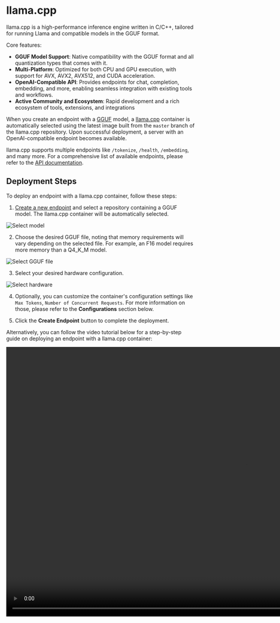 # llama.cpp 

llama.cpp is a high-performance inference engine written in C/C++, tailored for running Llama and compatible models in the GGUF format.

Core features:
- **GGUF Model Support**: Native compatibility with the GGUF format and all quantization types that comes with it.
- **Multi-Platform**: Optimized for both CPU and GPU execution, with support for AVX, AVX2, AVX512, and CUDA acceleration.
- **OpenAI-Compatible API**: Provides endpoints for chat, completion, embedding, and more, enabling seamless integration with existing tools and workflows.
- **Active Community and Ecosystem**: Rapid development and a rich ecosystem of tools, extensions, and integrations


When you create an endpoint with a [GGUF](https://huggingface.co/docs/hub/en/gguf) model,
a [llama.cpp](https://github.com/ggerganov/llama.cpp) container is automatically selected
using the latest image built from the `master` branch of the llama.cpp repository.
Upon successful deployment, a server with an OpenAI-compatible endpoint becomes available.

llama.cpp supports multiple endpoints like `/tokenize`, `/health`, `/embedding`, and many more. For a comprehensive list of available endpoints, please refer to the [API documentation](https://github.com/ggml-org/llama.cpp/blob/master/tools/server/README.md#api-endpoints).

## Deployment Steps

To deploy an endpoint with a llama.cpp container, follow these steps:

1. [Create a new endpoint](./create_endpoint) and select a repository containing a GGUF model. The llama.cpp container will be automatically selected.

<img src="https://huggingface.co/datasets/huggingface/documentation-images/resolve/main/endpoints/llamacpp_1.png" alt="Select model" />

2. Choose the desired GGUF file, noting that memory requirements will vary depending on the selected file. For example, an F16 model requires more memory than a Q4_K_M model.

<img src="https://huggingface.co/datasets/huggingface/documentation-images/resolve/main/endpoints/llamacpp_2.png" alt="Select GGUF file" />

3. Select your desired hardware configuration.

<img src="https://huggingface.co/datasets/huggingface/documentation-images/resolve/main/endpoints/llamacpp_3.png" alt="Select hardware" />

4. Optionally, you can customize the container's configuration settings like `Max Tokens`, `Number of Concurrent Requests`. For more information on those, please refer to the **Configurations** section below.

5. Click the **Create Endpoint** button to complete the deployment.

Alternatively, you can follow the video tutorial below for a step-by-step guide on deploying an endpoint with a llama.cpp container:

<video width="1280" height="720" src="https://huggingface.co/datasets/huggingface/documentation-images/resolve/main/endpoints/llamacpp_guide_video.mp4" controls="true" />

## Configurations

The llama.cpp container offers several configuration options that can be adjusted. After deployment, you can modify these settings by accessing the **Settings** tab on the endpoint details page.

### Basic Configurations

- **Max Tokens (per Request)**: The maximum number of tokens that can be sent in a single request.
- **Max Concurrent Requests**: The maximum number of concurrent requests allowed for this deployment. Increasing this limit requires additional memory allocation. 
For instance, setting this value to 4 requests with 1024 tokens maximum per request requires memory capacity for 4096 tokens in total.

### Advanced Configurations

In addition to the basic configurations, you can also modify specific settings by setting environment variables.
A list of available environment variables can be found in the [API documentation](https://github.com/ggerganov/llama.cpp/blob/master/examples/server/README.md#usage).

Please note that the following environment variables are reserved by the system and cannot be modified:

- `LLAMA_ARG_MODEL`
- `LLAMA_ARG_HTTP_THREADS`
- `LLAMA_ARG_N_GPU_LAYERS`
- `LLAMA_ARG_EMBEDDINGS`
- `LLAMA_ARG_HOST`
- `LLAMA_ARG_PORT`
- `LLAMA_ARG_NO_MMAP`
- `LLAMA_ARG_CTX_SIZE`
- `LLAMA_ARG_N_PARALLEL`
- `LLAMA_ARG_ENDPOINT_METRICS`

## Troubleshooting

In case the deployment fails, please watch the log output for any error messages.

You can access the logs by clicking on the **Logs** tab on the endpoint details page. To learn more, refer to the [Logs](./logs) documentation.

- **Malloc failed: out of memory**  
  If you see this error message in the log:

  ```
  ggml_backend_cuda_buffer_type_alloc_buffer: allocating 67200.00 MiB on device 0: cuda
  Malloc failed: out of memory
  llama_kv_cache_init: failed to allocate buffer for kv cache
  llama_new_context_with_model: llama_kv_cache_init() failed for self-attention cache
  ...
  ```

  That means the selected hardware configuration does not have enough memory to accommodate the selected GGUF model. You can try to:
  - Lower the number of maximum tokens per request
  - Lower the number of concurrent requests
  - Select a smaller GGUF model
  - Select a larger hardware configuration

- **Workload evicted, storage limit exceeded**  
  This error message indicates that the hardware has too little memory to accommodate the selected GGUF model. Try selecting a smaller model or select a larger hardware configuration.

- **Other problems**  
  For other problems, please refer to the [llama.cpp issues page](https://github.com/ggerganov/llama.cpp/issues). In case you want to create a new issue, please also include the full log output in your bug report.